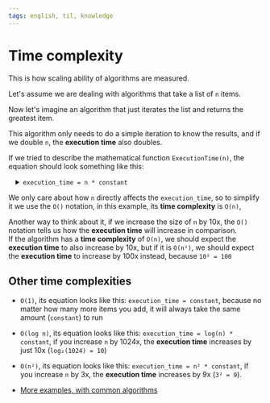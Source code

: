```yaml
---
tags: english, til, knowledge
---
```


# Time complexity

This is how scaling ability of algorithms are measured.

Let's assume we are dealing with algorithms that take a list of `n` items.

Now let's imagine an algorithm that just iterates the list and returns the greatest item.

This algorithm only needs to do a simple iteration to know the results, and if we double `n`, the  **execution time** also doubles.

If we tried to describe the mathematical function `ExecutionTime(n)`, the equation should look something like this:

<details style="margin-left: 1em;">
<summary>
<code>execution_time = n * constant</code>
</summary>
where <code>constant</code> includes any computation in the algorithm that doesn't change when increasing the size of the list (<code>n</code>).
</details>

We only care about how `n` directly affects the `execution_time`, so to simplify it we use the `O()` notation, in this example, its **time complexity** is `O(n)`,

Another way to think about it, if we increase the size of `n` by 10x, the `O()` notation tells us how the **execution time** will increase in comparison.\
If the algorithm has a **time complexity** of `O(n)`, we should expect the **execution time** to also increase by 10x, but if it is `O(n²)`, we should expect the **execution time** to increase by 100x instead, because `10² = 100`

## Other **time complexities**

- `O(1)`, its equation looks like this: `execution_time = constant`, because no matter how many more items you add, it will always take the same amount (`constant`) to run

- `O(log n)`, its equation looks like this: `execution_time = log(n) * constant`, if you increase `n` by 1024x, the **execution time** increases by just 10x (`log₂(1024) = 10`)

- `O(n²)`, its equation looks like this: `execution_time = n² * constant`, if you increase `n` by 3x, the **execution time** increases by 9x (`3² = 9`).

- [More examples, with common algorithms](https://en.wikipedia.org/wiki/Time_complexity#Table_of_common_time_complexities)
